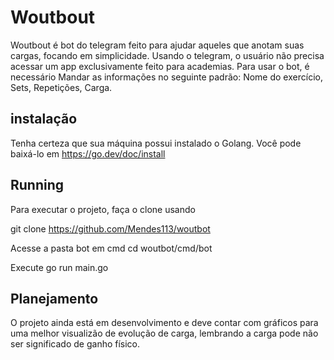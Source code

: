
# Woutbout  

Woutbout é bot do telegram feito para ajudar aqueles que anotam suas cargas, focando em simplicidade. Usando o telegram, o usuário não precisa acessar um app exclusivamente feito para academias.
Para usar o bot, é necessário Mandar as informações no seguinte padrão: Nome do exercício, Sets, Repetições, Carga. 


## instalação

Tenha certeza que sua máquina possui instalado o Golang. 
Você pode baixá-lo em https://go.dev/doc/install

## Running

Para executar o projeto, faça o clone usando 

git clone https://github.com/Mendes113/woutbot

Acesse a pasta bot em cmd
cd woutbot/cmd/bot

Execute
go run main.go


## Planejamento
O projeto ainda está em desenvolvimento e deve contar com gráficos para uma melhor visualizão de evolução de carga, lembrando a carga pode não ser significado de ganho físico. 
